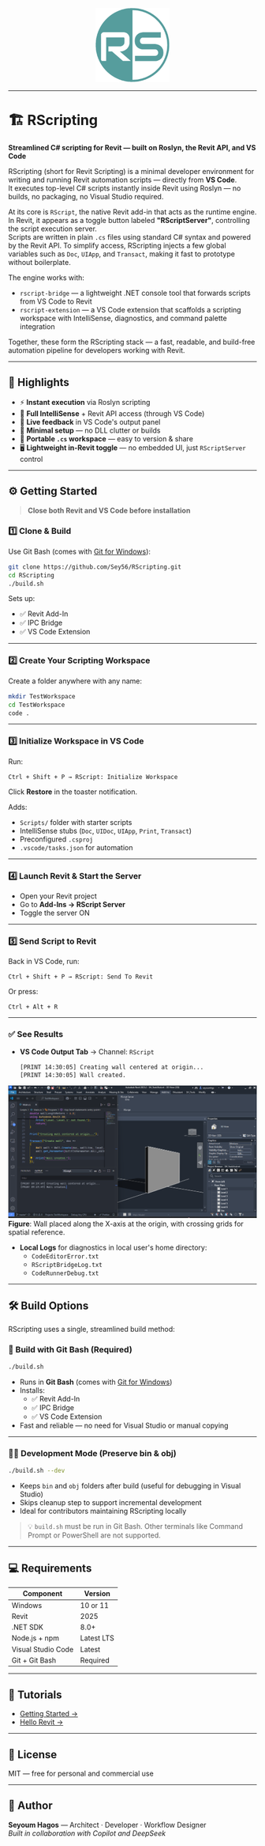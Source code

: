<p align="center">
  <img src="assets/rscript-logo.png" alt="RScript Logo" width="150"/>
</p>

---

# 🏗️ RScripting

**Streamlined C# scripting for Revit — built on Roslyn, the Revit API, and VS Code**

RScripting (short for Revit Scripting) is a minimal developer environment for writing and running Revit automation scripts — directly from **VS Code**.  
It executes top-level C# scripts instantly inside Revit using Roslyn — no builds, no packaging, no Visual Studio required.

At its core is `RScript`, the native Revit add-in that acts as the runtime engine. In Revit, it appears as a toggle button labeled **"RScriptServer"**, controlling the script execution server.  
Scripts are written in plain `.cs` files using standard C# syntax and powered by the Revit API. To simplify access, RScripting injects a few global variables such as `Doc`, `UIApp`, and `Transact`, making it fast to prototype without boilerplate.

The engine works with:

- `rscript-bridge` — a lightweight .NET console tool that forwards scripts from VS Code to Revit  
- `rscript-extension` — a VS Code extension that scaffolds a scripting workspace with IntelliSense, diagnostics, and command palette integration

Together, these form the RScripting stack — a fast, readable, and build-free automation pipeline for developers working with Revit.

---

## 🚀 Highlights

- ⚡ **Instant execution** via Roslyn scripting  
- 🧠 **Full IntelliSense** + Revit API access (through VS Code)  
- 🔄 **Live feedback** in VS Code's output panel  
- 🔧 **Minimal setup** — no DLL clutter or builds  
- 📂 **Portable `.cs` workspace** — easy to version & share  
- 🖥️ **Lightweight in-Revit toggle** — no embedded UI, just `RScriptServer` control

---

## ⚙️ Getting Started

> **Close both Revit and VS Code before installation**

### 1️⃣ Clone & Build

Use Git Bash (comes with [Git for Windows](https://git-scm.com)):

```bash
git clone https://github.com/Sey56/RScripting.git
cd RScripting
./build.sh
```

Sets up:
- ✅ Revit Add-In
- ✅ IPC Bridge
- ✅ VS Code Extension

---

### 2️⃣ Create Your Scripting Workspace

Create a folder anywhere with any name:

```bash
mkdir TestWorkspace
cd TestWorkspace
code .
```

---

### 3️⃣ Initialize Workspace in VS Code

Run:

```
Ctrl + Shift + P → RScript: Initialize Workspace
```

Click **Restore** in the toaster notification.

Adds:
- `Scripts/` folder with starter scripts
- IntelliSense stubs (`Doc`, `UIDoc`, `UIApp`, `Print`, `Transact`)
- Preconfigured `.csproj`
- `.vscode/tasks.json` for automation

---

### 4️⃣ Launch Revit & Start the Server

- Open your Revit project  
- Go to **Add-Ins → RScript Server**  
- Toggle the server ON

---

### 5️⃣ Send Script to Revit

Back in VS Code, run:

```
Ctrl + Shift + P → RScript: Send To Revit
```

Or press:

```
Ctrl + Alt + R
```

---

### ✅ See Results

- **VS Code Output Tab** → Channel: `RScript`  
  ```
  [PRINT 14:30:05] Creating wall centered at origin...
  [PRINT 14:30:05] Wall created.
  ```

![Revit view with wall centered at origin](assets/wall-origin-grid.png)  
**Figure**: Wall placed along the X-axis at the origin, with crossing grids for spatial reference.

- **Local Logs** for diagnostics in local user's home directory:
  - `CodeEditorError.txt`
  - `RScriptBridgeLog.txt`
  - `CodeRunnerDebug.txt`

---

## 🛠️ Build Options

RScripting uses a single, streamlined build method:

### 🐧 Build with Git Bash (Required)

```bash
./build.sh
```

- Runs in **Git Bash** (comes with [Git for Windows](https://git-scm.com))  
- Installs:
  - ✅ Revit Add-In  
  - ✅ IPC Bridge  
  - ✅ VS Code Extension  
- Fast and reliable — no need for Visual Studio or manual copying

---

### 👨‍💻 Development Mode (Preserve bin & obj)

```bash
./build.sh --dev
```

- Keeps `bin` and `obj` folders after build (useful for debugging in Visual Studio)  
- Skips cleanup step to support incremental development  
- Ideal for contributors maintaining RScripting locally

> 💡 `build.sh` must be run in Git Bash. Other terminals like Command Prompt or PowerShell are not supported.

---

## 💻 Requirements

| Component             | Version      |
|----------------------|--------------|
| Windows              | 10 or 11     |
| Revit                | 2025         |
| .NET SDK             | 8.0+         |
| Node.js + npm        | Latest LTS   |
| Visual Studio Code   | Latest       |
| Git + Git Bash       | Required     |

---

## 📘 Tutorials

- [Getting Started →](docs/getting-started.md)  
- [Hello Revit →](docs/hello-revit.md)

---

## 📄 License

MIT — free for personal and commercial use

---

## 👤 Author

**Seyoum Hagos** — Architect · Developer · Workflow Designer  
_Built in collaboration with Copilot and DeepSeek_
